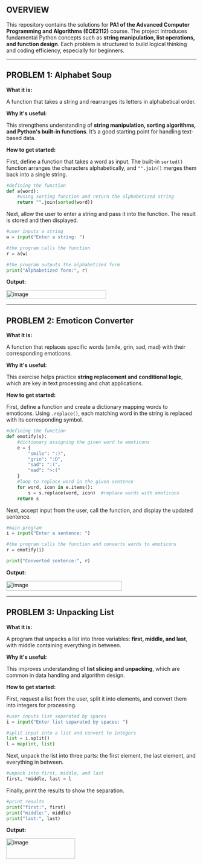 ## OVERVIEW

This repository contains the solutions for **PA1 of the Advanced Computer Programming and Algorithms (ECE2112)** course. The project introduces fundamental Python concepts such as **string manipulation, list operations, and function design**. Each problem is structured to build logical thinking and coding efficiency, especially for beginners.

---

## PROBLEM 1: Alphabet Soup

**What it is:**

A function that takes a string and rearranges its letters in alphabetical order.

**Why it's useful:**

This strengthens understanding of **string manipulation, sorting algorithms, and Python's built-in functions**. It’s a good starting point for handling text-based data.

**How to get started:**

First, define a function that takes a word as input. The built-in `sorted()` function arranges the characters alphabetically, and `"".join()` merges them back into a single string.

```python
#defining the function
def a(word):
    #using sorting function and return the alphabetized string
    return "".join(sorted(word))
```

Next, allow the user to enter a string and pass it into the function. The result is stored and then displayed.

```python
#user inputs a string
w = input("Enter a string: ")

#the program calls the function
r = a(w)

#the program outputs the alphabetized form
print("Alphabetized form:", r)
```

**Output:**

<img width="264" height="23" alt="image" src="https://github.com/user-attachments/assets/5af4bb1a-dd3e-4d66-9a12-ca308f97ad73" />  

---

## PROBLEM 2: Emoticon Converter

**What it is:**

A function that replaces specific words (smile, grin, sad, mad) with their corresponding emoticons.

**Why it's useful:**

This exercise helps practice **string replacement and conditional logic**, which are key in text processing and chat applications.

**How to get started:**

First, define a function and create a dictionary mapping words to emoticons. Using `.replace()`, each matching word in the string is replaced with its corresponding symbol.

```python
#defining the function
def emotify(s):
    #dictionary assigning the given word to emoticons
    e = {
        "smile": ":)",
        "grin": ":D",
        "sad": ":(",
        "mad": ">:("
    }
    #loop to replace word in the given sentence
    for word, icon in e.items():
        s = s.replace(word, icon)  #replace words with emoticons
    return s
```

Next, accept input from the user, call the function, and display the updated sentence.

```python
#main program
i = input("Enter a sentence: ")

#the program calls the function and converts words to emoticons
r = emotify(i)

print("Converted sentence:", r)
```

**Output:**

<img width="306" height="26" alt="image" src="https://github.com/user-attachments/assets/a88b1178-4b92-49ed-8838-42aff4314c9b" />  

---

## PROBLEM 3: Unpacking List

**What it is:**

A program that unpacks a list into three variables: **first, middle, and last**, with middle containing everything in between.

**Why it's useful:**

This improves understanding of **list slicing and unpacking**, which are common in data handling and algorithm design.

**How to get started:**

First, request a list from the user, split it into elements, and convert them into integers for processing.

```python
#user inputs list separated by spaces
i = input("Enter list separated by spaces: ")

#split input into a list and convert to integers
list = i.split()
l = map(int, list)
```

Next, unpack the list into three parts: the first element, the last element, and everything in between.

```python
#unpack into first, middle, and last
first, *middle, last = l
```

Finally, print the results to show the separation.

```python
#print results
print("first:", first)
print("middle:", middle)
print("last:", last)
```

**Output:**

<img width="182" height="54" alt="image" src="https://github.com/user-attachments/assets/618d06c2-c0b0-484f-a36e-3557174098fa" />  

